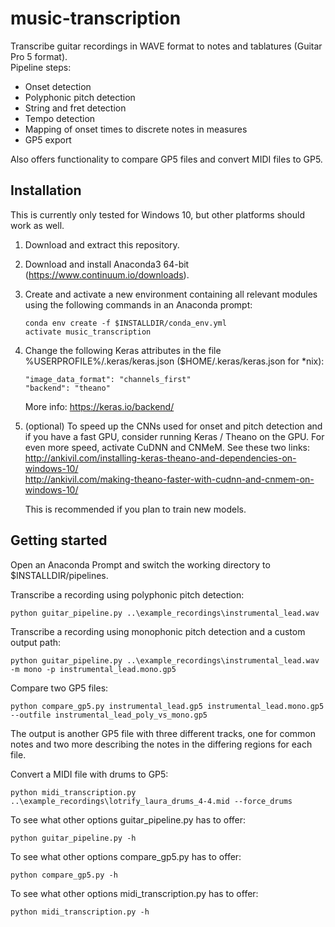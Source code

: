 # music-transcription
Transcribe guitar recordings in WAVE format to notes and tablatures (Guitar Pro 5 format).  
Pipeline steps:
- Onset detection
- Polyphonic pitch detection
- String and fret detection
- Tempo detection
- Mapping of onset times to discrete notes in measures
- GP5 export
  
Also offers functionality to compare GP5 files and convert MIDI files to GP5.

## Installation
This is currently only tested for Windows 10, but other platforms should work as well.
1. Download and extract this repository.
2. Download and install Anaconda3 64-bit (https://www.continuum.io/downloads).
3. Create and activate a new environment containing all relevant modules using the following commands in an Anaconda prompt:
   ```
   conda env create -f $INSTALLDIR/conda_env.yml
   activate music_transcription
   ```
4. Change the following Keras attributes in the file %USERPROFILE%/.keras/keras.json ($HOME/.keras/keras.json for \*nix):
   ```
   "image_data_format": "channels_first"
   "backend": "theano"
   ```
   More info: https://keras.io/backend/  
5. (optional) To speed up the CNNs used for onset and pitch detection and if you have a fast GPU, consider running Keras / Theano on the   GPU. For even more speed, activate CuDNN and CNMeM. See these two links:  
   http://ankivil.com/installing-keras-theano-and-dependencies-on-windows-10/  
   http://ankivil.com/making-theano-faster-with-cudnn-and-cnmem-on-windows-10/  
   
   This is recommended if you plan to train new models.

## Getting started
Open an Anaconda Prompt and switch the working directory to $INSTALLDIR/pipelines.  
  
Transcribe a recording using polyphonic pitch detection:
```
python guitar_pipeline.py ..\example_recordings\instrumental_lead.wav
```
Transcribe a recording using monophonic pitch detection and a custom output path:
```
python guitar_pipeline.py ..\example_recordings\instrumental_lead.wav -m mono -p instrumental_lead.mono.gp5
```
Compare two GP5 files:
```
python compare_gp5.py instrumental_lead.gp5 instrumental_lead.mono.gp5 --outfile instrumental_lead_poly_vs_mono.gp5
```
The output is another GP5 file with three different tracks, one for common notes and two more describing the notes in the differing regions for each file.  
  
Convert a MIDI file with drums to GP5:
```
python midi_transcription.py ..\example_recordings\lotrify_laura_drums_4-4.mid --force_drums
```
To see what other options guitar_pipeline.py has to offer:
```
python guitar_pipeline.py -h
```
To see what other options compare_gp5.py has to offer:
```
python compare_gp5.py -h
```
To see what other options midi_transcription.py has to offer:
```
python midi_transcription.py -h
```
